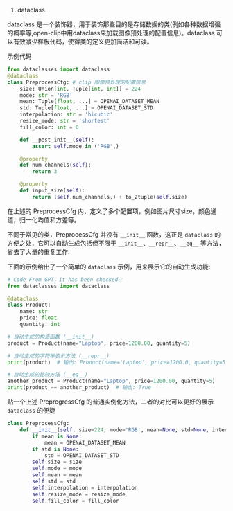 
1. dataclass  

dataclass 是一个装饰器，用于装饰那些目的是存储数据的类(例如各种数据增强的概率等,open-clip中用dataclass来加载图像预处理的配置信息)。dataclass 可以有效减少样板代码，使得类的定义更加简洁和可读。

示例代码
```python
from dataclasses import dataclass
@dataclass
class PreprocessCfg: # clip 图像预处理的配置信息
    size: Union[int, Tuple[int, int]] = 224
    mode: str = 'RGB'
    mean: Tuple[float, ...] = OPENAI_DATASET_MEAN
    std: Tuple[float, ...] = OPENAI_DATASET_STD
    interpolation: str = 'bicubic'
    resize_mode: str = 'shortest'
    fill_color: int = 0

    def __post_init__(self):
        assert self.mode in ('RGB',)

    @property
    def num_channels(self):
        return 3

    @property
    def input_size(self):
        return (self.num_channels,) + to_2tuple(self.size)

```
在上述的 PreprocessCfg 内，定义了多个配置项，例如图片尺寸size，颜色通道，归一化均值和方差等。

不同于常见的类，PreprocessCfg 并没有 `__init__` 函数，这正是 `dataclass` 的方便之处，它可以自动生成包括但不限于 `__init__`、`__repr__`、`__eq__` 等方法，省去了大量的重复工作.

下面的示例给出了一个简单的 `dataclass` 示例，用来展示它的自动生成功能:

```python
# Code From GPT，it has been checked✅
from dataclasses import dataclass

@dataclass
class Product:
    name: str
    price: float
    quantity: int

# 自动生成的构造函数 (__init__)
product = Product(name="Laptop", price=1200.00, quantity=5)

# 自动生成的字符串表示方法 (__repr__)
print(product)  # 输出: Product(name='Laptop', price=1200.0, quantity=5)

# 自动生成的比较方法 (__eq__)
another_product = Product(name="Laptop", price=1200.00, quantity=5)
print(product == another_product)  # 输出: True
```

贴一个上述 PreprogressCfg 的普通实例化方法，二者的对比可以更好的展示 `dataclass` 的便捷
```python
class PreprocessCfg:
    def __init__(self, size=224, mode='RGB', mean=None, std=None, interpolation='bicubic', resize_mode='shortest', fill_color=0):
        if mean is None:
            mean = OPENAI_DATASET_MEAN
        if std is None:
            std = OPENAI_DATASET_STD
        self.size = size
        self.mode = mode
        self.mean = mean
        self.std = std
        self.interpolation = interpolation
        self.resize_mode = resize_mode
        self.fill_color = fill_color
```

